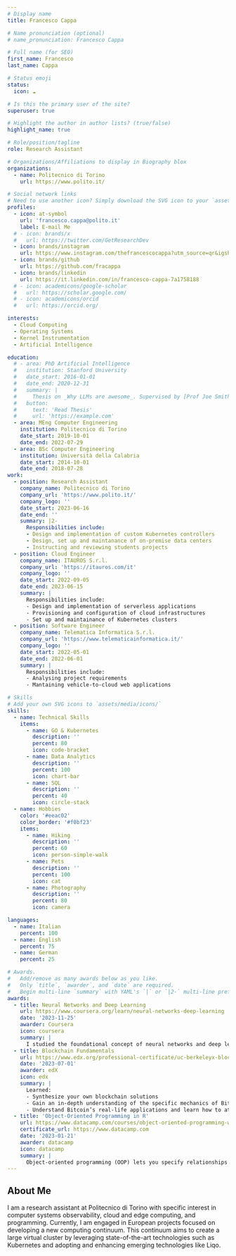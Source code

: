 ```yaml
---
# Display name
title: Francesco Cappa

# Name pronunciation (optional)
# name_pronunciation: Francesco Cappa

# Full name (for SEO)
first_name: Francesco
last_name: Cappa

# Status emoji
status:
  icon: ☁️

# Is this the primary user of the site?
superuser: true

# Highlight the author in author lists? (true/false)
highlight_name: true

# Role/position/tagline
role: Research Assistant

# Organizations/Affiliations to display in Biography blox
organizations:
  - name: Politecnico di Torino
    url: https://www.polito.it/

# Social network links
# Need to use another icon? Simply download the SVG icon to your `assets/media/icons/` folder.
profiles:
  - icon: at-symbol
    url: 'francesco.cappa@polito.it'
    label: E-mail Me
  # - icon: brands/x
  #   url: https://twitter.com/GetResearchDev
  - icon: brands/instagram
    url: https://www.instagram.com/thefrancescocappa?utm_source=qr&igsh=emZxbDJ5cW42N2N0
  - icon: brands/github
    url: https://github.com/fracappa
  - icon: brands/linkedin
    url: https://it.linkedin.com/in/francesco-cappa-7a1758188
  # - icon: academicons/google-scholar
  #   url: https://scholar.google.com/
  # - icon: academicons/orcid
  #   url: https://orcid.org/

interests:
  - Cloud Computing
  - Operating Systems
  - Kernel Instrumentation
  - Artificial Intelligence

education:
  # - area: PhD Artificial Intelligence
  #   institution: Stanford University
  #   date_start: 2016-01-01
  #   date_end: 2020-12-31
  #   summary: |
  #     Thesis on _Why LLMs are awesome_. Supervised by [Prof Joe Smith](https://example.com). Presented papers at 5 IEEE conferences with the contributions being published in 2 Springer journals.
  #   button:
  #     text: 'Read Thesis'
  #     url: 'https://example.com'
  - area: MEng Computer Engineering
    institution: Politecnico di Torino
    date_start: 2019-10-01
    date_end: 2022-07-29
  - area: BSc Computer Engineering
    institution: Università della Calabria
    date_start: 2014-10-01
    date_end: 2018-07-28
work:
  - position: Research Assistant
    company_name: Politecnico di Torino
    company_url: 'https://www.polito.it/'
    company_logo: ''
    date_start: 2023-06-16
    date_end: ''
    summary: |2-
      Responsibilities include:
      - Design and implementation of custom Kubernetes controllers
      - Design, set up and maintanance of on-premise data centers
      - Instructing and reviewing students projects
  - position: Cloud Engineer
    company_name: ITAUROS S.r.l.
    company_url: 'https://itauros.com/it'
    company_logo: ''
    date_start: 2022-09-05
    date_end: 2023-06-15
    summary: |
      Responsibilities include:
      - Design and implementation of serverless applications
      - Provisioning and configuration of cloud infrastructures
      - Set up and maintainance of Kubernetes clusters
  - position: Software Engineer
    company_name: Telematica Informatica S.r.l.
    company_url: 'https://www.telematicainformatica.it/'
    company_logo: ''
    date_start: 2022-05-01
    date_end: 2022-06-01
    summary: |
      Responsibilities include:
      - Analysing project requirements
      - Mantaining vehicle-to-cloud web applications

# Skills
# Add your own SVG icons to `assets/media/icons/`
skills:
  - name: Technical Skills
    items:
      - name: GO & Kubernetes
        description: ''
        percent: 80
        icon: code-bracket
      - name: Data Analytics
        description: ''
        percent: 100
        icon: chart-bar
      - name: SQL
        description: ''
        percent: 40
        icon: circle-stack
  - name: Hobbies
    color: '#eeac02'
    color_border: '#f0bf23'
    items:
      - name: Hiking
        description: ''
        percent: 60
        icon: person-simple-walk
      - name: Pets
        description: ''
        percent: 100
        icon: cat
      - name: Photography
        description: ''
        percent: 80
        icon: camera

languages:
  - name: Italian
    percent: 100
  - name: English
    percent: 75
  - name: German
    percent: 25

# Awards.
#   Add/remove as many awards below as you like.
#   Only `title`, `awarder`, and `date` are required.
#   Begin multi-line `summary` with YAML's `|` or `|2-` multi-line prefix and indent 2 spaces below.
awards:
  - title: Neural Networks and Deep Learning
    url: https://www.coursera.org/learn/neural-networks-deep-learning
    date: '2023-11-25'
    awarder: Coursera
    icon: coursera
    summary: |
      I studied the foundational concept of neural networks and deep learning. By the end, I was familiar with the significant technological trends driving the rise of deep learning; build, train, and apply fully connected deep neural networks; implement efficient (vectorized) neural networks; identify key parameters in a neural network’s architecture; and apply deep learning to your own applications.
  - title: Blockchain Fundamentals
    url: https://www.edx.org/professional-certificate/uc-berkeleyx-blockchain-fundamentals
    date: '2023-07-01'
    awarder: edX
    icon: edx
    summary: |
      Learned:
      - Synthesize your own blockchain solutions
      - Gain an in-depth understanding of the specific mechanics of Bitcoin
      - Understand Bitcoin’s real-life applications and learn how to attack and destroy Bitcoin, Ethereum, smart contracts and Dapps, and alternatives to Bitcoin’s Proof-of-Work consensus algorithm
  - title: 'Object-Oriented Programming in R'
    url: https://www.datacamp.com/courses/object-oriented-programming-with-s3-and-r6-in-r
    certificate_url: https://www.datacamp.com
    date: '2023-01-21'
    awarder: datacamp
    icon: datacamp
    summary: |
      Object-oriented programming (OOP) lets you specify relationships between functions and the objects that they can act on, helping you manage complexity in your code. This is an intermediate level course, providing an introduction to OOP, using the S3 and R6 systems. S3 is a great day-to-day R programming tool that simplifies some of the functions that you write. R6 is especially useful for industry-specific analyses, working with web APIs, and building GUIs.
---
```


## About Me

I am a research assistant at Politecnico di Torino with specific interest in computer systems observability, cloud and edge computing, and programming. Currently, I am engaged in European projects focused on developing a new computing continuum. This continuum aims to create a large virtual cluster by leveraging state-of-the-art technologies such as Kubernetes and adopting and enhancing emerging technologies like Liqo.
